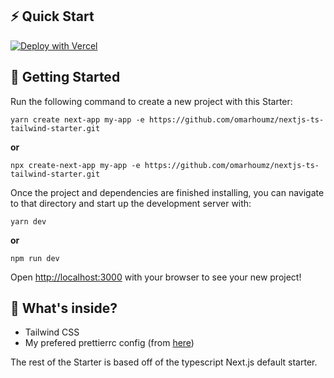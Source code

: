 ## ⚡️ Quick Start

[![Deploy with Vercel](https://vercel.com/button)](https://vercel.com/new/project?template=https://github.com/omarhoumz/ts-tailwind-nextjs-starter.git)

## 🚀 Getting Started

Run the following command to create a new project with this Starter:

```
yarn create next-app my-app -e https://github.com/omarhoumz/nextjs-ts-tailwind-starter.git
```

**or**

```
npx create-next-app my-app -e https://github.com/omarhoumz/nextjs-ts-tailwind-starter.git
```

Once the project and dependencies are finished installing, you can navigate to that directory and start up the development server with:

```
yarn dev
```

**or**

```
npm run dev
```

Open [http://localhost:3000](http://localhost:3000) with your browser to see your new project!

## 🧐 What's inside?

- Tailwind CSS
- My prefered prettierrc config (from [here](https://gist.github.com/omhoumz/c87e52ee14e88d0898eb582a823dd744#file-prettierrc))

The rest of the Starter is based off of the typescript Next.js default starter.
